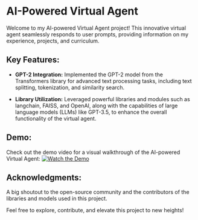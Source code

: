 # AI-Powered Virtual Agent

Welcome to my AI-powered Virtual Agent project! This innovative virtual agent seamlessly responds to user prompts, providing information on my experience, projects, and curriculum.

## Key Features:

- **GPT-2 Integration:** Implemented the GPT-2 model from the Transformers library for advanced text processing tasks, including text splitting, tokenization, and similarity search.

- **Library Utilization:** Leveraged powerful libraries and modules such as langchain, FAISS, and OpenAI, along with the capabilities of large language models (LLMs) like GPT-3.5, to enhance the overall functionality of the virtual agent.

## Demo:

Check out the demo video for a visual walkthrough of the AI-powered Virtual Agent:
[![Watch the Demo](https://your-image-url.com)](https://github.com/sumanthdonthula/AI-Powered-Virtual-Agent/assets/46747610/36f2a027-9df0-41a8-8571-aa7227dc7c5c)

## Acknowledgments:

A big shoutout to the open-source community and the contributors of the libraries and models used in this project.

Feel free to explore, contribute, and elevate this project to new heights!
